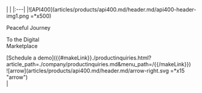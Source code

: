 <div class="api400-section2" markdown="1">
<div class="api400-section2-content" markdown="1">
|   |
|:---|
|![API400](articles/products/api400.md/header.md/api400-header-img1.png =*x500) <div class="api400-text-container"><p class="blue-text header" id="peace">Peaceful Journey</p>  <p class="white-text header"> To the Digital <br> Marketplace</p>  <div class="api400-schedule-button">[Schedule a demo]({{#makeLink}}./productinquiries.html?article_path=./company/productinquiries.md&menu_path=/{{/makeLink}}) <div class="arrow-container">![arrow](articles/products/api400.md/header.md/arrow-right.svg =*x15 "arrow")</div></div></div>|
</div>
</div>